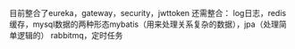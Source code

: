 目前整合了eureka，gateway，security，jwttoken
还需整合：
log日志，redis缓存，mysql数据的两种形态mybatis（用来处理关系复杂的数据），jpa（处理简单逻辑的）
rabbitmq，定时任务
        
